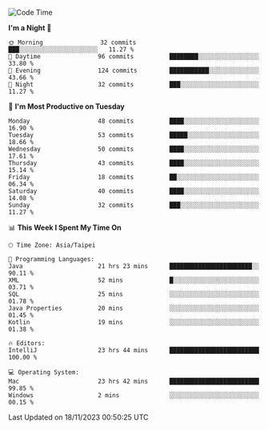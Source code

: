 <!--START_SECTION:waka-->
![Code Time](http://img.shields.io/badge/Code%20Time-661%20hrs-blue)

**I'm a Night 🦉** 

```text
🌞 Morning                32 commits          ███░░░░░░░░░░░░░░░░░░░░░░   11.27 % 
🌆 Daytime                96 commits          ████████░░░░░░░░░░░░░░░░░   33.80 % 
🌃 Evening                124 commits         ███████████░░░░░░░░░░░░░░   43.66 % 
🌙 Night                  32 commits          ███░░░░░░░░░░░░░░░░░░░░░░   11.27 % 
```
📅 **I'm Most Productive on Tuesday** 

```text
Monday                   48 commits          ████░░░░░░░░░░░░░░░░░░░░░   16.90 % 
Tuesday                  53 commits          █████░░░░░░░░░░░░░░░░░░░░   18.66 % 
Wednesday                50 commits          ████░░░░░░░░░░░░░░░░░░░░░   17.61 % 
Thursday                 43 commits          ████░░░░░░░░░░░░░░░░░░░░░   15.14 % 
Friday                   18 commits          ██░░░░░░░░░░░░░░░░░░░░░░░   06.34 % 
Saturday                 40 commits          ████░░░░░░░░░░░░░░░░░░░░░   14.08 % 
Sunday                   32 commits          ███░░░░░░░░░░░░░░░░░░░░░░   11.27 % 
```


📊 **This Week I Spent My Time On** 

```text
🕑︎ Time Zone: Asia/Taipei

💬 Programming Languages: 
Java                     21 hrs 23 mins      ███████████████████████░░   90.11 % 
XML                      52 mins             █░░░░░░░░░░░░░░░░░░░░░░░░   03.71 % 
SQL                      25 mins             ░░░░░░░░░░░░░░░░░░░░░░░░░   01.78 % 
Java Properties          20 mins             ░░░░░░░░░░░░░░░░░░░░░░░░░   01.45 % 
Kotlin                   19 mins             ░░░░░░░░░░░░░░░░░░░░░░░░░   01.38 % 

🔥 Editors: 
IntelliJ                 23 hrs 44 mins      █████████████████████████   100.00 % 

💻 Operating System: 
Mac                      23 hrs 42 mins      █████████████████████████   99.85 % 
Windows                  2 mins              ░░░░░░░░░░░░░░░░░░░░░░░░░   00.15 % 
```


 Last Updated on 18/11/2023 00:50:25 UTC
<!--END_SECTION:waka-->
